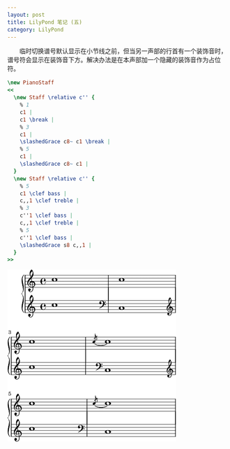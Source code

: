 ```yaml
---
layout: post
title: LilyPond 笔记 (五)
category: LilyPond
---
```


　　临时切换谱号默认显示在小节线之前，但当另一声部的行首有一个装饰音时，谱号符会显示在装饰音下方。解决办法是在本声部加一个隐藏的装饰音作为占位符。

``` lilypond
\new PianoStaff
<<
  \new Staff \relative c'' {
    % 1
    c1 |
    c1 \break |
    % 3
    c1 |
    \slashedGrace c8~ c1 \break |
    % 5
    c1 |
    \slashedGrace c8~ c1 |
  }
  \new Staff \relative c'' {
    % 5
    c1 \clef bass |
    c,,1 \clef treble |
    % 3
    c''1 \clef bass |
    c,,1 \clef treble |
    % 5
    c''1 \clef bass |
    \slashedGrace s8 c,,1 |
  }
>>
```

![slashedGrace](/pic/ly/slashedGrace.png)
